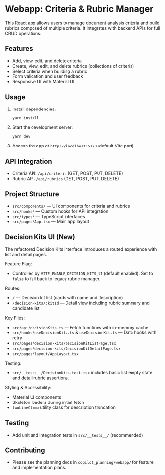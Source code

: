 # Webapp: Criteria & Rubric Manager

This React app allows users to manage document analysis criteria and build rubrics composed of multiple criteria. It integrates with backend APIs for full CRUD operations.

## Features
- Add, view, edit, and delete criteria
- Create, view, edit, and delete rubrics (collections of criteria)
- Select criteria when building a rubric
- Form validation and user feedback
- Responsive UI with Material UI

## Usage
1. Install dependencies:
   ```sh
   yarn install
   ```
2. Start the development server:
   ```sh
   yarn dev
   ```
3. Access the app at `http://localhost:5173` (default Vite port)

## API Integration
- Criteria API: `/api/criteria` (GET, POST, PUT, DELETE)
- Rubric API: `/api/rubrics` (GET, POST, PUT, DELETE)

## Project Structure
- `src/components/` — UI components for criteria and rubrics
- `src/hooks/` — Custom hooks for API integration
- `src/types/` — TypeScript interfaces
- `src/pages/App.tsx` — Main app layout

## Decision Kits UI (New)

The refactored Decision Kits interface introduces a routed experience with list and detail pages.

Feature Flag:

- Controlled by `VITE_ENABLE_DECISION_KITS_UI` (default enabled). Set to `false` to fall back to legacy rubric manager.

Routes:

- `/` — Decision kit list (cards with name and description)
- `/decision-kits/:kitId` — Detail view including rubric summary and candidate list

Key Files:

- `src/api/decisionKits.ts` — Fetch functions with in-memory cache
- `src/hooks/useDecisionKits.ts` & `useDecisionKit.ts` — Data hooks with retry
- `src/pages/decision-kits/DecisionKitListPage.tsx`
- `src/pages/decision-kits/DecisionKitDetailPage.tsx`
- `src/pages/layout/AppLayout.tsx`

Testing:

- `src/__tests__/DecisionKits.test.tsx` includes basic list empty state and detail rubric assertions.

Styling & Accessibility:

- Material UI components
- Skeleton loaders during initial fetch
- `twoLineClamp` utility class for description truncation

## Testing
- Add unit and integration tests in `src/__tests__/` (recommended)

## Contributing
- Please see the planning docs in `copilot_planning/webapp/` for feature and implementation plans.
